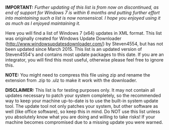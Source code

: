 __IMPORTANT:__
_Further updating of this list is from now on discontinued, as end of support for Windows 7_
_is within 6 months and putting further effort into maintaining such a list is now_
_nonsensical. I hope you enjoyed using it as much as I enjoyed maintaining it._



Here you will find a list of Windows 7 (x64) updates in XML format. This list was
originally created for Windows Update Downloader (http://www.windowsupdatesdownloader.com/)
by Steven4554, but has not been updated since March 2015. This list is an updated
version of Steven4554's and contains most update packages to this date. If you are an
integrator, you will find this most useful, otherwise please feel free to ignore this.

__NOTE:__ You might need to compress this file using zip and rename the extension from
.zip to .ulz to make it work with the downloader.

__DISCLAIMER:__ This list is for testing purposes only. It may not contain all updates
necessary to patch your system completely, so the recommended way to keep your machine
up-to-date is to use the built-in system update tool. The update tool not only patches
your system, but other software as well (like office software), so keep this in mind.
Do NOT use this list unless you absolutely know what you are doing and willing to take
risks! If your machine becomes compromised due to a missing update you were warned.
